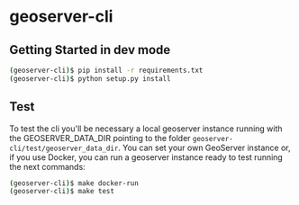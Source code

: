 # geoserver-cli

## Getting Started in dev mode

```bash
(geoserver-cli)$ pip install -r requirements.txt
(geoserver-cli)$ python setup.py install

```

## Test
To test the cli you'll be necessary a local geoserver instance running with the GEOSERVER_DATA_DIR pointing to the folder 
`geoserver-cli/test/geoserver_data_dir`. You can set your own GeoServer instance or, if you use Docker, you can run a 
geoserver instance ready to test running the next commands:

```bash
(geoserver-cli)$ make docker-run
(geoserver-cli)$ make test

```

